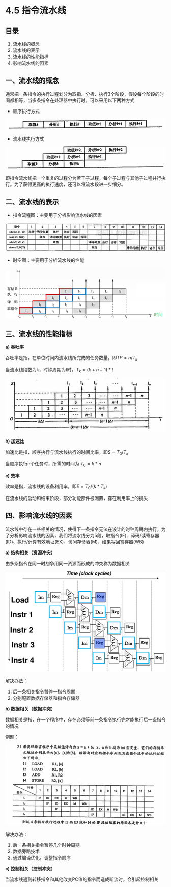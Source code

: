 # 4.5 指令流水线

## 目录

1. 流水线的概念
2. 流水线的表示
3. 流水线的性能指标
4. 影响流水线的因素



## 一、流水线的概念

通常把一条指令的执行过程划分为取指、分析、执行3个阶段，假设每个阶段的时间都相等，当多条指令在处理器中执行时，可以采用以下两种方式

* 顺序执行方式

![image-20210919143919079](image-20210919143919079.png)

* 流水线执行方式

![image-20210919144535125](image-20210919144535125.png)



即指令流水线把一个重复的过程分为若干子过程，每个子过程与其他子过程并行执行。为了获得更高的执行速度，还可以将流水段进一步细分。



## 二、流水线的表示

* 指令流程图：主要用于分析影响流水线的因素

![image-20210925153750755](image-20210925153750755.png)



* 时空图：主要用于分析流水线的性能

![image-20210919150041437](image-20210919150041437.png)



## 三、流水线的性能指标

**a) 吞吐率**

吞吐率是指，在单位时间内流水线所完成的任务数量，即$TP = n / T_k$

当流水线段数为k，时钟周期为t时，$T_k = (k + n - 1) * t$

![image-20210925103831147](image-20210925103831147.png)

**b) 加速比**

加速比是指，顺序执行与流水线执行的时间比率，即$S = T_0 / T_k$

当顺序执行n个任务时，所需的时间为 $T_0 = k*n$



**c) 效率**

效率是指，流水线的设备利用率，即$E = T_0 / (k*T_k)$

在流水线的启动和结束阶段，部分功能部件被闲置，存在利用率上的损失



## 四、影响流水线的因素

流水线中存在一些相关的情况，使得下一条指令无法在设计的时钟周期内执行。为了分析影响流水线的因素，我们将流水线分为5段，取指令(IF)、译码/读寄存器(ID)、执行/计算有效地址(EX)、访问存储器(M)、结果写回寄存器(WB)



**a) 结构相关（资源冲突）**

由多条指令在同一时刻争用同一资源而形成的冲突称为数据相关

![image-20210925131921791](image-20210925131921791.png)

解决办法：

1. 后一条相关指令暂停一指令周期
2. 分别配置数据存储器和指令存储器



**b) 数据相关（数据冲突）**

数据相关是指，在一个程序中，存在必须等前一条指令执行完才能执行后一条指令的情况



例题：

![image-20210925142513336](image-20210925142513336.png)



解决办法：

1. 后一条相关指令暂停几个时钟周期
2. 数据旁路技术
3. 通过编译优化，调整指令顺序



**c) 控制相关（控制冲突）**

当流水线遇到转移指令和其他改变PC值的指令而造成断流时，会引起控制相关

